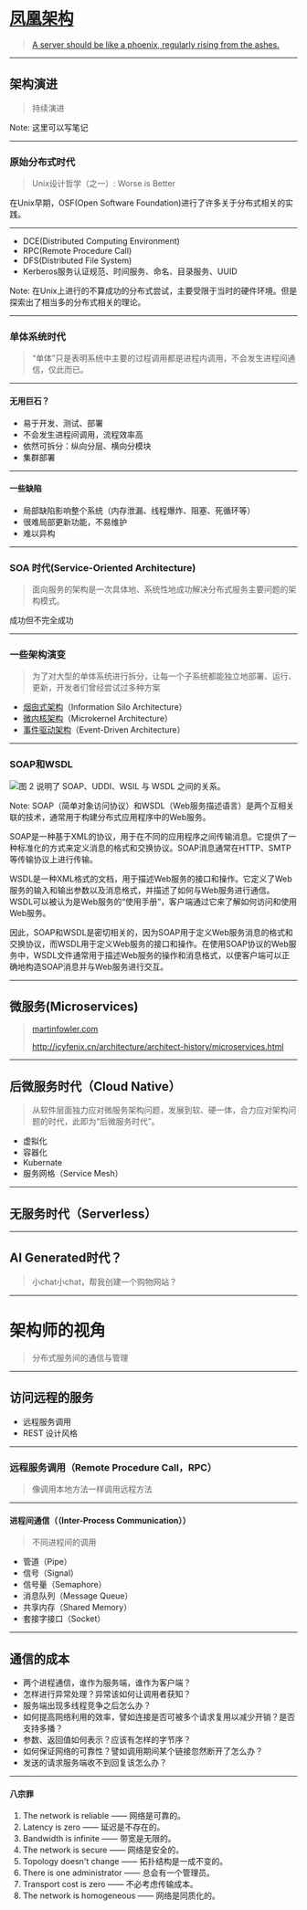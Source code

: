 # [凤凰架构](http://icyfenix.cn/architecture/architect-history/)

> [A server should be like a phoenix, regularly rising from the ashes.](https://martinfowler.com/bliki/PhoenixServer.html)

----

## 架构演进

> 持续演进

Note: 这里可以写笔记

---

### 原始分布式时代

> Unix设计哲学（之一）: Worse is Better

在Unix早期，OSF(Open Software Foundation)进行了许多关于分布式相关的实践。

---

- DCE(Distributed Computing Environment) <!-- .element: class="fragment" -->
- RPC(Remote Procedure Call) <!-- .element: class="fragment" -->
- DFS(Distributed File System) <!-- .element: class="fragment" -->
- Kerberos服务认证规范、时间服务、命名、目录服务、UUID <!-- .element: class="fragment" -->

Note: 在Unix上进行的不算成功的分布式尝试，主要受限于当时的硬件环境。但是探索出了相当多的分布式相关的理论。

---

### 单体系统时代
> “单体”只是表明系统中主要的过程调用都是进程内调用，不会发生进程间通信，仅此而已。

---

#### 无用巨石？

- 易于开发、测试、部署 <!-- .element: class="fragment" -->
- 不会发生进程间调用，流程效率高 <!-- .element: class="fragment" -->
- 依然可拆分：纵向分层、横向分模块 <!-- .element: class="fragment" -->
- 集群部署 <!-- .element: class="fragment" -->

---

#### 一些缺陷

- 局部缺陷影响整个系统（内存泄漏、线程爆炸、阻塞、死循环等） <!-- .element: class="fragment" -->
- 很难局部更新功能，不易维护 <!-- .element: class="fragment" -->
- 难以异构 <!-- .element: class="fragment" -->


---

### SOA 时代(Service-Oriented Architecture)
> 面向服务的架构是一次具体地、系统性地成功解决分布式服务主要问题的架构模式。

成功但不完全成功

---

### 一些架构演变

> 为了对大型的单体系统进行拆分，让每一个子系统都能独立地部署、运行、更新，开发者们曾经尝试过多种方案

- [烟囱式架构](https://en.wikipedia.org/wiki/Information_silo)（Information Silo Architecture）
- [微内核架构](https://en.wikipedia.org/wiki/Microkernel)（Microkernel Architecture）
- [事件驱动架构](https://en.wikipedia.org/wiki/Event-driven_architecture)（Event-Driven Architecture）

---

### SOAP和WSDL

![图 2 说明了 SOAP、UDDI、WSIL 与 WSDL 之间的关系。](http://img.zprde.cn/images/2023/05/06/soapudws-20230506000021621.gif)

Note: SOAP（简单对象访问协议）和WSDL（Web服务描述语言）是两个互相关联的技术，通常用于构建分布式应用程序中的Web服务。

SOAP是一种基于XML的协议，用于在不同的应用程序之间传输消息。它提供了一种标准化的方式来定义消息的格式和交换协议。SOAP消息通常在HTTP、SMTP等传输协议上进行传输。

WSDL是一种XML格式的文档，用于描述Web服务的接口和操作。它定义了Web服务的输入和输出参数以及消息格式，并描述了如何与Web服务进行通信。WSDL可以被认为是Web服务的“使用手册”，客户端通过它来了解如何访问和使用Web服务。

因此，SOAP和WSDL是密切相关的，因为SOAP用于定义Web服务消息的格式和交换协议，而WSDL用于定义Web服务的接口和操作。在使用SOAP协议的Web服务中，WSDL文件通常用于描述Web服务的操作和消息格式，以便客户端可以正确地构造SOAP消息并与Web服务进行交互。

---

## 微服务(Microservices)

> [martinfowler.com](https://martinfowler.com/articles/microservices.html#MicroservicesAndSoa)
>
> http://icyfenix.cn/architecture/architect-history/microservices.html

---

## 后微服务时代（Cloud Native）

> 从软件层面独力应对微服务架构问题，发展到软、硬一体，合力应对架构问题的时代，此即为“后微服务时代”。

- 虚拟化 <!-- .element: class="fragment" -->
- 容器化 <!-- .element: class="fragment" -->
- Kubernate <!-- .element: class="fragment" -->
- 服务网格（Service Mesh） <!-- .element: class="fragment" -->

---

## 无服务时代（Serverless）

---

## AI Generated时代？

> 小chat小chat，帮我创建一个购物网站？

----

# 架构师的视角
> 分布式服务间的通信与管理

---

## 访问远程的服务

- 远程服务调用
- REST 设计风格

---

### 远程服务调用（Remote Procedure Call，RPC）

>像调用本地方法一样调用远程方法

---

#### 进程间通信（（Inter-Process Communication））

> 不同进程间的调用

- 管道（Pipe） <!-- .element: class="fragment" -->
- 信号（Signal）  <!-- .element: class="fragment" -->
- 信号量（Semaphore）  <!-- .element: class="fragment" -->
- 消息队列（Message Queue）  <!-- .element: class="fragment" -->
- 共享内存（Shared Memory）  <!-- .element: class="fragment" -->
- 套接字接口（Socket）  <!-- .element: class="fragment" -->

---

## 通信的成本

- 两个进程通信，谁作为服务端，谁作为客户端？  <!-- .element: class="fragment" -->
- 怎样进行异常处理？异常该如何让调用者获知？  <!-- .element: class="fragment" -->
- 服务端出现多线程竞争之后怎么办？  <!-- .element: class="fragment" -->
- 如何提高网络利用的效率，譬如连接是否可被多个请求复用以减少开销？是否支持多播？  <!-- .element: class="fragment" -->
- 参数、返回值如何表示？应该有怎样的字节序？  <!-- .element: class="fragment" -->
- 如何保证网络的可靠性？譬如调用期间某个链接忽然断开了怎么办？  <!-- .element: class="fragment" -->
- 发送的请求服务端收不到回复该怎么办？  <!-- .element: class="fragment" -->

---

#### 八宗罪

1. The network is reliable —— 网络是可靠的。  <!-- .element: class="fragment" -->
2. Latency is zero —— 延迟是不存在的。  <!-- .element: class="fragment" -->
3. Bandwidth is infinite —— 带宽是无限的。  <!-- .element: class="fragment" -->
4. The network is secure —— 网络是安全的。  <!-- .element: class="fragment" -->
5. Topology doesn't change —— 拓扑结构是一成不变的。  <!-- .element: class="fragment" -->
6. There is one administrator —— 总会有一个管理员。  <!-- .element: class="fragment" -->
7. Transport cost is zero —— 不必考虑传输成本。  <!-- .element: class="fragment" -->
8. The network is homogeneous —— 网络是同质化的。  <!-- .element: class="fragment" -->





